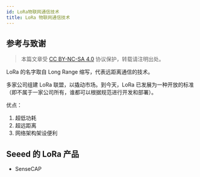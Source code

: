 ```yaml
---
id: LoRa物联网通信技术
title: LoRa 物联网通信技术
---
```


## 参考与致谢

> 本篇文章受 [CC BY-NC-SA 4.0](https://creativecommons.org/licenses/by/4.0/deed.zh) 协议保护，转载请注明出处。


LoRa 的名字取自 Long Range 缩写，代表远距离通信的技术。

多家公司组建 LoRa 联盟，以撬动市场。到今天，LoRa 已发展为一种开放的标准（即不属于一家公司所有，谁都可以根据规范进行开发和部署）。

优点：

1. 超低功耗
2. 超远距离
3. 网络架构架设便利

## Seeed 的 LoRa 产品

- SenseCAP
